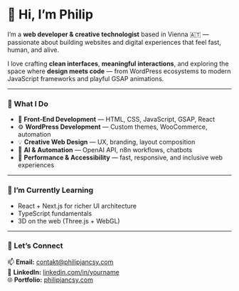 # 👋 Hi, I’m Philip  

I’m a **web developer & creative technologist** based in Vienna 🇦🇹 — passionate about building websites and digital experiences that feel fast, human, and alive.  

I love crafting **clean interfaces**, **meaningful interactions**, and exploring the space where **design meets code** — from WordPress ecosystems to modern JavaScript frameworks and playful GSAP animations.

---

### 🧠 What I Do
- 🎨 **Front-End Development** — HTML, CSS, JavaScript, GSAP, React  
- ⚙️ **WordPress Development** — Custom themes, WooCommerce, automation  
- 💡 **Creative Web Design** — UX, branding, layout composition  
- 🤖 **AI & Automation** — OpenAI API, n8n workflows, chatbots  
- 🔧 **Performance & Accessibility** — fast, responsive, and inclusive web experiences  

---

### 🌱 I’m Currently Learning
- React + Next.js for richer UI architecture  
- TypeScript fundamentals  
- 3D on the web (Three.js + WebGL)  

---

### 💬 Let’s Connect
📫 **Email:** [contakt@philipjancsy.com](mailto:contakt@philipjancsy.com)  
💼 **LinkedIn:** [linkedin.com/in/yourname](https://linkedin.com/in/philip-vincent-jancsy-8b8a5a389/)  
🌐 **Portfolio:** [philipjancsy.com](https://philipjancsy.com)

